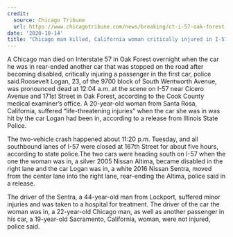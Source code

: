 ```yaml
---
credit:
  source: Chicago Tribune
  url: https://www.chicagotribune.com/news/breaking/ct-i-57-oak-forest-fatal-crash-20201014-teyp2ui2zfdijbm3z47qhdwo3i-story.html
date: '2020-10-14'
title: "Chicago man killed, California woman critically injured in I-57 crash in Oak Forest"
---
```

A Chicago man died on Interstate 57 in Oak Forest overnight when the car he was in rear-ended another car that was stopped on the road after becoming disabled, critically injuring a passenger in the first car, police said.Roosevelt Logan, 23, of the 9700 block of South Wentworth Avenue, was pronounced dead at 12:04 a.m. at the scene on I-57 near Cicero Avenue and 171st Street in Oak Forest, according to the Cook County medical examiner’s office. A 20-year-old woman from Santa Rosa, California, suffered “life-threatening injuries" when the car she was in was hit by the car Logan had been in, according to a release from Illinois State Police.

The two-vehicle crash happened about 11:20 p.m. Tuesday, and all southbound lanes of I-57 were closed at 167th Street for about five hours, according to state police.The two cars were heading south on I-57 when the one the woman was in, a silver 2005 Nissan Altima, became disabled in the right lane and the car Logan was in, a white 2016 Nissan Sentra, moved from the center lane into the right lane, rear-ending the Altima, police said in a release.

The driver of the Sentra, a 44-year-old man from Lockport, suffered minor injuries and was taken to a hospital for treatment. The driver of the car the woman was in, a 22-year-old Chicago man, as well as another passenger in his car, a 19-year-old Sacramento, California, woman, were not injured, police said.
